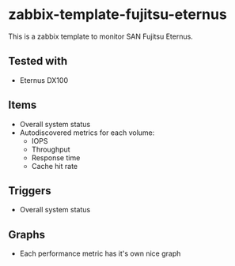 # zabbix-template-fujitsu-eternus

This is a zabbix template to monitor SAN Fujitsu Eternus.

## Tested with

* Eternus DX100

## Items

* Overall system status
* Autodiscovered metrics for each volume:
  * IOPS
  * Throughput
  * Response time
  * Cache hit rate

## Triggers

* Overall system status

## Graphs

* Each performance metric has it's own nice graph
